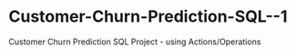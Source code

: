 # Customer-Churn-Prediction-SQL--1
Customer Churn Prediction SQL Project - using Actions/Operations
